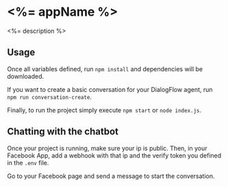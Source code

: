 # <%= appName %>

<%= description %>

## Usage
Once all variables defined, run `npm install` and dependencies will be downloaded.

If you want to create a basic conversation for your DialogFlow agent, run `npm run conversation-create`.

Finally, to run the project simply execute `npm start` or `node index.js`.

## Chatting with the chatbot
Once your project is running, make sure your ip is public. Then, in your Facebook App, add a webhook with that ip and the verify token you defined in the `.env` file.

Go to your Facebook page and send a message to start the conversation. 
